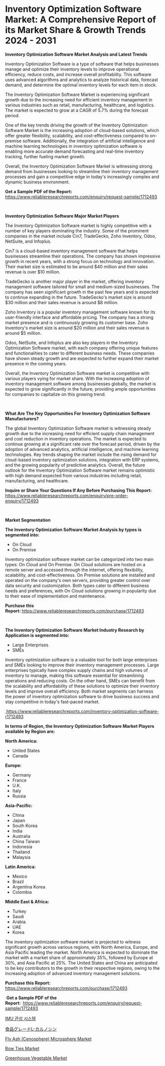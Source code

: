 <p><h1>Inventory Optimization Software Market: A Comprehensive Report of its Market Share & Growth Trends 2024 - 2031</h1></p><p><strong>Inventory Optimization Software Market Analysis and Latest Trends</strong></p>
<p><p>Inventory Optimization Software is a type of software that helps businesses manage and optimize their inventory levels to improve operational efficiency, reduce costs, and increase overall profitability. This software uses advanced algorithms and analytics to analyze historical data, forecast demand, and determine the optimal inventory levels for each item in stock.</p><p>The Inventory Optimization Software Market is experiencing significant growth due to the increasing need for efficient inventory management in various industries such as retail, manufacturing, healthcare, and logistics. The market is expected to grow at a CAGR of 5.7% during the forecast period.</p><p>One of the key trends driving the growth of the Inventory Optimization Software Market is the increasing adoption of cloud-based solutions, which offer greater flexibility, scalability, and cost-effectiveness compared to on-premise software. Additionally, the integration of artificial intelligence and machine learning technologies in inventory optimization software is enabling more accurate demand forecasting and real-time inventory tracking, further fueling market growth.</p><p>Overall, the Inventory Optimization Software Market is witnessing strong demand from businesses looking to streamline their inventory management processes and gain a competitive edge in today's increasingly complex and dynamic business environment.</p></p>
<p><strong>Get a Sample PDF of the Report:&nbsp;</strong> <a href="https://www.reliableresearchreports.com/enquiry/request-sample/1712493">https://www.reliableresearchreports.com/enquiry/request-sample/1712493</a></p>
<p>&nbsp;</p>
<p><strong>Inventory Optimization Software Major Market Players</strong></p>
<p><p>The Inventory Optimization Software market is highly competitive with a number of key players dominating the industry. Some of the prominent companies in the market include Cin7, TradeGecko, Zoho Inventory, Odoo, NetSuite, and Infoplus.</p><p>Cin7 is a cloud-based inventory management software that helps businesses streamline their operations. The company has shown impressive growth in recent years, with a strong focus on technology and innovation. Their market size is estimated to be around $40 million and their sales revenue is over $10 million.</p><p>TradeGecko is another major player in the market, offering inventory management software tailored for small and medium-sized businesses. The company has seen significant growth in the past few years and is expected to continue expanding in the future. TradeGecko's market size is around $30 million and their sales revenue is around $8 million.</p><p>Zoho Inventory is a popular inventory management software known for its user-friendly interface and affordable pricing. The company has a strong market presence and is continuously growing its customer base. Zoho Inventory's market size is around $20 million and their sales revenue is around $5 million.</p><p>Odoo, NetSuite, and Infoplus are also key players in the Inventory Optimization Software market, with each company offering unique features and functionalities to cater to different business needs. These companies have shown steady growth and are expected to further expand their market presence in the coming years.</p><p>Overall, the Inventory Optimization Software market is competitive with various players vying for market share. With the increasing adoption of inventory management software among businesses globally, the market is expected to grow significantly in the future, providing ample opportunities for companies to capitalize on this growing trend.</p></p>
<p>&nbsp;</p>
<p><strong>What Are The Key Opportunities For Inventory Optimization Software Manufacturers?</strong></p>
<p><p>The global Inventory Optimization Software market is witnessing steady growth due to the increasing need for efficient supply chain management and cost reduction in inventory operations. The market is expected to continue growing at a significant rate over the forecast period, driven by the adoption of advanced analytics, artificial intelligence, and machine learning technologies. Key trends shaping the market include the rising demand for cloud-based inventory optimization solutions, integration with ERP systems, and the growing popularity of predictive analytics. Overall, the future outlook for the Inventory Optimization Software market remains optimistic with high demand expected from various industries including retail, manufacturing, and healthcare.</p></p>
<p><strong>Inquire or Share Your Questions If Any Before Purchasing This Report:</strong> <a href="https://www.reliableresearchreports.com/enquiry/pre-order-enquiry/1712493">https://www.reliableresearchreports.com/enquiry/pre-order-enquiry/1712493</a></p>
<p>&nbsp;</p>
<p><strong>Market Segmentation</strong></p>
<p><strong>The Inventory Optimization Software Market Analysis by types is segmented into:</strong></p>
<p><ul><li>On Cloud</li><li>On Premise</li></ul></p>
<p><p>Inventory optimization software market can be categorized into two main types: On Cloud and On Premise. On Cloud solutions are hosted on a remote server and accessed through the internet, offering flexibility, scalability, and cost-effectiveness. On Premise solutions are installed and operated on the company's own servers, providing greater control over data security and customization. Both types cater to different business needs and preferences, with On Cloud solutions growing in popularity due to their ease of implementation and maintenance.</p></p>
<p><strong>Purchase this Report:&nbsp;</strong><a href="https://www.reliableresearchreports.com/purchase/1712493">https://www.reliableresearchreports.com/purchase/1712493</a></p>
<p>&nbsp;</p>
<p><strong>The Inventory Optimization Software Market Industry Research by Application is segmented into:</strong></p>
<p><ul><li>Large Enterprises</li><li>SMEs</li></ul></p>
<p><p>Inventory optimization software is a valuable tool for both large enterprises and SMEs looking to improve their inventory management processes. Large enterprises typically have complex supply chains and high volumes of inventory to manage, making this software essential for streamlining operations and reducing costs. On the other hand, SMEs can benefit from the scalability and affordability of these solutions to optimize their inventory levels and improve overall efficiency. Both market segments can harness the power of inventory optimization software to drive business success and stay competitive in today's fast-paced market.</p></p>
<p><a href="https://www.reliableresearchreports.com/inventory-optimization-software-r1712493">&nbsp;https://www.reliableresearchreports.com/inventory-optimization-software-r1712493</a></p>
<p><strong>In terms of Region, the Inventory Optimization Software Market Players available by Region are:</strong></p>
<p>
    <p> <strong> North America: </strong>
        <ul>
            <li>United States</li>
            <li>Canada</li>
        </ul>
        </p> 
    <p> <strong> Europe: </strong>
        <ul>
            <li>Germany</li>
            <li>France</li>
            <li>U.K.</li>
            <li>Italy</li>
            <li>Russia</li>
        </ul>
        </p> 
    <p> <strong> Asia-Pacific: </strong>
        <ul>
            <li>China</li>
            <li>Japan</li>
            <li>South Korea</li>
            <li>India</li>
            <li>Australia</li>
            <li>China Taiwan</li>
            <li>Indonesia</li>
            <li>Thailand</li>
            <li>Malaysia</li>
        </ul>
        </p> 
    <p> <strong> Latin America: </strong>
        <ul>
            <li>Mexico</li>
            <li>Brazil</li>
            <li>Argentina Korea</li>
            <li>Colombia</li>
        </ul>
        </p> 
    <p> <strong> Middle East & Africa: </strong>
        <ul>
            <li>Turkey</li>
            <li>Saudi</li>
            <li>Arabia</li>
            <li>UAE</li>
            <li>Korea</li>
        </ul>
    </p>
    </p>
<p><p>The inventory optimization software market is projected to witness significant growth across various regions, with North America, Europe, and Asia Pacific leading the market. North America is expected to dominate the market with a market share of approximately 35%, followed by Europe at 30%, and Asia Pacific at 25%. The United States and China are anticipated to be key contributors to the growth in their respective regions, owing to the increasing adoption of advanced inventory management solutions.</p></p>
<p><strong>Purchase this Report: </strong><a href="https://www.reliableresearchreports.com/purchase/1712493">https://www.reliableresearchreports.com/purchase/1712493</a></p>
<p>&nbsp;<strong>Get a Sample PDF of the Report:&nbsp;&nbsp;</strong><a href="https://www.reliableresearchreports.com/enquiry/request-sample/1712493">https://www.reliableresearchreports.com/enquiry/request-sample/1712493</a></p>
<p><strong></strong></p>
<p><p><a href="https://github.com/victorsharp87978/Market-Research-Report-List-1/blob/main/2402600123803.md">IMU 관성 시스템</a></p><p><a href="https://github.com/vtbvgl20191192/Market-Research-Report-List-2/blob/main/4716272127335.md">食品グレードL-カルノシン</a></p><p><a href="https://github.com/okotobwrhuteie/Market-Research-Report-List-2/blob/main/fly-ash-cenosphere-microsphere-market.md">Fly Ash (Cenosphere) Microsphere Market</a></p><p><a href="https://github.com/myacatherineblakecaczo9vcsw/Market-Research-Report-List-3/blob/main/bow-ties-market.md">Bow Ties Market</a></p><p><a href="https://issuu.com/reportprime-2/docs/greenhouse-vegetable-market-size-2030.pptx">Greenhouse Vegetable Market</a></p></p>